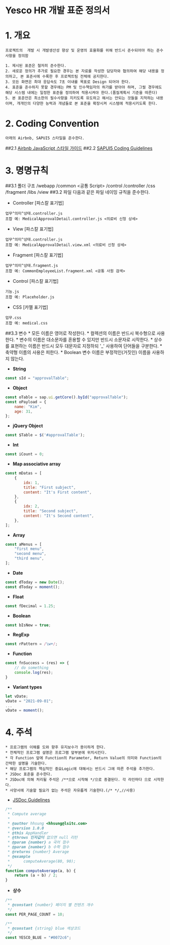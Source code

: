 Yesco HR 개발 표준 정의서
========================

# 1. 개요
    프로젝트의  개발 시 개발생산성 향상 및 운영의 효율화를 위해 반드시 준수되어야 하는 준수사항을 정의함

    1. 제시된 표준은 철저히 준수한다.
    2. 새로운 정의가 추가로 필요한 경우는 본 자료를 작성한 담당자와 협의하여 해당 내용을 정의하고, 본 표준서에 수록한 후 프로젝트팀 전체에 공지한다.
    3. 모든 화면은 최대 응답속도 7초 이내를 목표로 Design 되어야 한다.
    4. 표준을 준수하지 못할 경우에는 PM 및 인수책임자의 허가를 받아야 하며, 그럴 경우에도 해당 시스템 내에는 일정한 표준을 정의하여 적용시켜야 한다.(품질계획서 기준을 따른다)
    5. 본 표준안은 최소한의 필수사항을 지키도록 유도하고 해서는 안되는 것들을 지적하는 내용이며, 개개인의 다양한 능력과 개념들로 본 표준을 확장시켜 시스템에 적용시키도록 한다.

# 2. Coding Convention 
    아래의 Airbnb, SAPUI5 스타일을 준수한다.
##2.1 [Airbnb JavaScript 스타일 가이드](https://github.com/tipjs/javascript-style-guide)
##2.2 [SAPUI5 Coding Guidelines](https://blog.sap-press.com/sapui5-coding-guidelines)

# 3. 명명규칙
##3.1 폴더 구조
    /webapp <ROOT>
        /common <공통 Script>
        /control <Custom UI5 Object>
        /controller <SAPUI5 Controller>
        /css <Page Style>
        /fragment <SAPUI5 Fragment>
        /libs <External Library>
        /view <SAPUI5 View>
##3.2 파일
    다음과 같은 파일 네이밍 규칙을 준수한다.

* Controller [파스칼 표기법]
```
업무^의미^상태.controller.js 
조합 예: MedicalApprovalDetail.controller.js <의료비 신청 상세>
```
* View [파스칼 표기법]
```
업무^의미^상태.controller.js
조합 예: MedicalApprovalDetail.view.xml <의료비 신청 상세>
```
* Fragment [파스칼 표기법]
```
업무^의미^상태.fragment.js
조합 예: CommonEmployeeList.fragment.xml <공통 사원 검색>
```
* Control [파스칼 표기법]
```
기능.js
조합 예: Placeholder.js
```
* CSS [카멜 표기법]
```
업무.css
조합 예: medical.css
```
##3.3 변수
    * 모든 이름은 영어로 작성한다.
    * 컬렉션의 이름은 반드시 복수형으로 사용한다.
    * 변수의 이름은 대소문자를 혼용할 수 있지만 반드시 소문자로 시작한다.
    * 상수를 표현하는 이름은 반드시 모두 대문자로 지정하되 '_' 사용하여 단어들을 구분한다.
    * 축약형 이름의 사용은 피한다.
    * Boolean 변수 이름은 부정적인(거짓인) 이름을 사용하지 않는다.
* **String**
```javascript
const sId = "approvalTable";
```
* **Object**
```javascript
const oTable = sap.ui.getCore().byId("approvalTable");
const oPayload = {
    name: "Kim",
    age: 31,
};
```
* **jQuery Object**
```javascript
const $Table = $('#approvalTable');
```
* **Int**
```javascript
const iCount = 0;
```
* **Map associative array**
```javascript
const mDatas = [
    {
        idx: 1,
        title: "First subject",
        content: "It's First content",
    },
    {
        idx: 2,
        title: "Second subject",
        content: "It's Second content",
    },
];
```
* **Array**
```javascript
const aMenus = [
    "first menu",
    "second menu",
    "third menu",
];
```
* **Date**
```javascript
const dToday = new Date();
const dToday = moment();
```
* **Float**
```javascript
const fDecimal = 1.25;
```
* **Boolean**
```javascript
const bIsNew = true;
```
* **RegExp**
```javascript
const rPattern = /\w+/;
```
* **Function**
```javascript
const fnSuccess = (res) => {
    // do something
    console.log(res);
}
```
* **Variant types**
```javascript
let vDate;
vDate = "2021-09-01";
...
vDate = moment();
```

# 4. 주석
    * 프로그램의 이해를 도와 향후 유지보수가 용이하게 한다.
    * 전체적인 프로그램 설명은 프로그램 앞부분에 위치시킨다.
    * 각 Function 앞에 Function의 Parameter, Return Value의 의미와 Function의 간략한 설명을 기술한다.
    * 해당 프로그램의 핵심적인 중요Logic에 대해서는 반드시 그에 따른 주석을 추가한다.
    * JSDoc 표준을 준수한다.
    * JSDoc에 의해 처리될 주석은 /**으로 시작해 */으로 종결된다. 각 라인마다 으로 시작한다.
    * 사양서에 기술할 필요가 없는 주석은 자유롭게 기술한다.(/* */,//사용)

* [JSDoc Guidelines](https://sapui5.hana.ondemand.com/sdk/#/topic/eeaa5de14e5f4fc1ac796bc0c1ada5fb)

```javascript
/**
 * Compute average
 * 
 * @author hhsung <hhsung@lsitc.com>
 * @version 1.0.0
 * @this AppHandler
 * @throws 인자값이 없으면 null 리턴
 * @param {number} a 국어 점수
 * @param {number} b 수학 점수
 * @returns {number} Average
 * @example
 *      computeAverage(80, 90);
 */
function computeAverage(a, b) {
    return (a + b) / 2;
}
```
* **상수**
```javascript
/**
 * @constant {number} 페이지 별 컨텐츠 개수
 */
const PER_PAGE_COUNT = 10;

/**
 * @constant {string} blue 색상코드
 */
const YESCO_BLUE = "#0072c6";
```